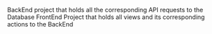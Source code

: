 BackEnd project that holds all the corresponding API requests to the Database
FrontEnd Project that holds all views and its corresponding actions to the BackEnd
